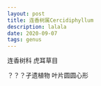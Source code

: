 ---layout: posttitle: 连香树属Cercidiphyllumdescription: lalaladate: 2020-09-07 tags: genus ---连香树科虎耳草目？？？孑遗植物叶片圆圆心形